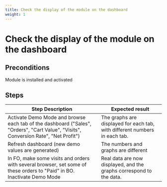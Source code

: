 ```yaml
---
title: Check the display of the module on the dashboard
weight: 1
---
```


# Check the display of the module on the dashboard

## Preconditions

Module is installed and activated
## Steps
| Step Description | Expected result |
| ----- | ----- |
| Activate Demo Mode and browse each tab of the dashboard ("Sales", "Orders", "Cart Value", "Visits", Conversion Rate", "Net Profit") | The graphs are displayed for each tab, with different numbers in each tab. |
| Refresh dashboard (new demo values are generated) | The numbers and graphs are different |
| In FO, make some visits and orders with several browser, set some of these orders to "Paid" in BO. Inactivate Demo Mode | Real data are now displayed, and the graphs correspond to the data. |
